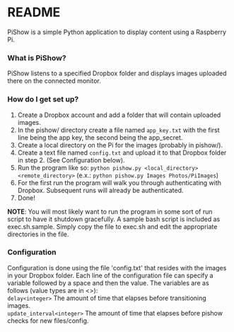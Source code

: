 # README #

PiShow is a simple Python application to display content using a Raspberry Pi.

### What is PiShow? ###

PiShow listens to a specified Dropbox folder and displays images uploaded there on the connected monitor.

### How do I get set up? ###

1. Create a Dropbox account and add a folder that will contain uploaded images.
2. In the pishow/ directory create a file named `app_key.txt` with the first line being the app key, the second being the app_secret.
3. Create a local directory on the Pi for the images (probably in pishow/).
4. Create a text file named `config.txt` and upload it to that Dropbox folder in step 2. (See Configuration below).
5. Run the program like so: `python pishow.py <local_directory> <remote_directory>` (e.x.: `python pishow.py Images Photos/PiImages`)
6. For the first run the program will walk you through authenticating with Dropbox. Subsequent runs will already be authenticated.
7. Done!  

**NOTE**: You will most likely want to run the program in some sort of run script to have it shutdown gracefully. A sample bash script is included as exec.sh.sample. Simply copy the file to exec.sh and edit the appropriate directories in the file.

### Configuration ###
Configuration is done using the file 'config.txt' that resides with the images in your Dropbox folder. Each line of the configuration file can specify a variable followed by a space and then the value. The variables are as follows (value types are in <>):  
`delay<integer>` The amount of time that elapses before transitioning images.  
`update_interval<integer>` The amount of time that elapses before pishow checks for new files/config.